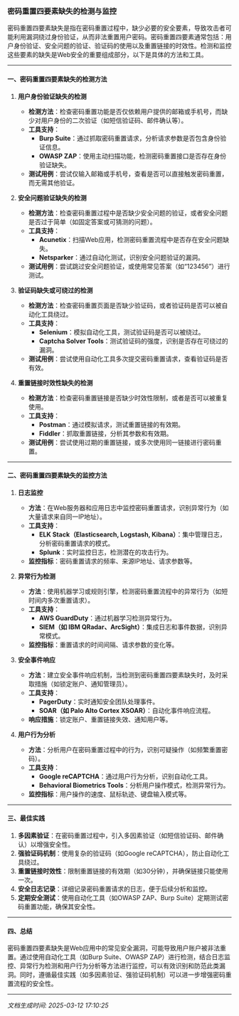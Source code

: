 ### 密码重置四要素缺失的检测与监控

密码重置四要素缺失是指在密码重置过程中，缺少必要的安全要素，导致攻击者可能利用漏洞绕过身份验证，从而非法重置用户密码。密码重置四要素通常包括：用户身份验证、安全问题的验证、验证码的使用以及重置链接的时效性。检测和监控这些要素的缺失是Web安全的重要组成部分，以下是具体的方法和工具。

---

#### 一、密码重置四要素缺失的检测方法

1. **用户身份验证缺失的检测**
   - **检测方法**：检查密码重置功能是否仅依赖用户提供的邮箱或手机号，而缺少对用户身份的二次验证（如短信验证码、邮件确认等）。
   - **工具支持**：
     - **Burp Suite**：通过抓取密码重置请求，分析请求参数是否包含身份验证信息。
     - **OWASP ZAP**：使用主动扫描功能，检测密码重置接口是否存在身份验证缺失。
   - **测试用例**：尝试仅输入邮箱或手机号，查看是否可以直接触发密码重置，而无需其他验证。

2. **安全问题验证缺失的检测**
   - **检测方法**：检查密码重置过程中是否缺少安全问题的验证，或者安全问题是否过于简单（如固定答案或可猜测的问题）。
   - **工具支持**：
     - **Acunetix**：扫描Web应用，检测密码重置流程中是否存在安全问题缺失。
     - **Netsparker**：通过自动化测试，识别安全问题验证的漏洞。
   - **测试用例**：尝试跳过安全问题验证，或使用常见答案（如“123456”）进行测试。

3. **验证码缺失或可绕过的检测**
   - **检测方法**：检查密码重置页面是否缺少验证码，或者验证码是否可以被自动化工具绕过。
   - **工具支持**：
     - **Selenium**：模拟自动化工具，测试验证码是否可以被绕过。
     - **Captcha Solver Tools**：测试验证码的强度，识别是否存在可绕过的漏洞。
   - **测试用例**：尝试使用自动化工具多次提交密码重置请求，查看验证码是否有效。

4. **重置链接时效性缺失的检测**
   - **检测方法**：检查密码重置链接是否缺少时效性限制，或者是否可以被重复使用。
   - **工具支持**：
     - **Postman**：通过模拟请求，测试重置链接的有效期。
     - **Fiddler**：抓取重置链接，分析其参数和有效期。
   - **测试用例**：尝试使用过期的重置链接，或多次使用同一链接进行密码重置。

---

#### 二、密码重置四要素缺失的监控方法

1. **日志监控**
   - **方法**：在Web服务器和应用日志中监控密码重置请求，识别异常行为（如大量请求来自同一IP地址）。
   - **工具支持**：
     - **ELK Stack（Elasticsearch, Logstash, Kibana）**：集中管理日志，分析密码重置请求的模式。
     - **Splunk**：实时监控日志，检测潜在的攻击行为。
   - **监控指标**：密码重置请求的频率、来源IP地址、请求参数等。

2. **异常行为检测**
   - **方法**：使用机器学习或规则引擎，检测密码重置流程中的异常行为（如短时间内多次重置请求）。
   - **工具支持**：
     - **AWS GuardDuty**：通过机器学习检测异常行为。
     - **SIEM（如 IBM QRadar、ArcSight）**：集成日志和事件数据，识别异常模式。
   - **监控指标**：重置请求的时间间隔、请求参数的变化等。

3. **安全事件响应**
   - **方法**：建立安全事件响应机制，当检测到密码重置四要素缺失时，及时采取措施（如锁定账户、通知管理员）。
   - **工具支持**：
     - **PagerDuty**：实时通知安全团队处理事件。
     - **SOAR（如 Palo Alto Cortex XSOAR）**：自动化事件响应流程。
   - **响应措施**：锁定账户、重置链接失效、通知用户等。

4. **用户行为分析**
   - **方法**：分析用户在密码重置过程中的行为，识别可疑操作（如频繁重置密码）。
   - **工具支持**：
     - **Google reCAPTCHA**：通过用户行为分析，识别自动化工具。
     - **Behavioral Biometrics Tools**：分析用户操作模式，检测异常行为。
   - **监控指标**：用户操作的速度、鼠标轨迹、键盘输入模式等。

---

#### 三、最佳实践

1. **多因素验证**：在密码重置过程中，引入多因素验证（如短信验证码、邮件确认）以增强安全性。
2. **强验证码机制**：使用复杂的验证码（如Google reCAPTCHA），防止自动化工具绕过。
3. **重置链接时效性**：限制重置链接的有效期（如30分钟），并确保链接只能使用一次。
4. **安全日志记录**：详细记录密码重置请求的日志，便于后续分析和监控。
5. **定期安全测试**：使用自动化工具（如OWASP ZAP、Burp Suite）定期测试密码重置功能，确保其安全性。

---

#### 四、总结

密码重置四要素缺失是Web应用中的常见安全漏洞，可能导致用户账户被非法重置。通过使用自动化工具（如Burp Suite、OWASP ZAP）进行检测，结合日志监控、异常行为检测和用户行为分析等方法进行监控，可以有效识别和防范此类漏洞。同时，遵循最佳实践（如多因素验证、强验证码机制）可以进一步增强密码重置流程的安全性。

---

*文档生成时间: 2025-03-12 17:10:25*



















